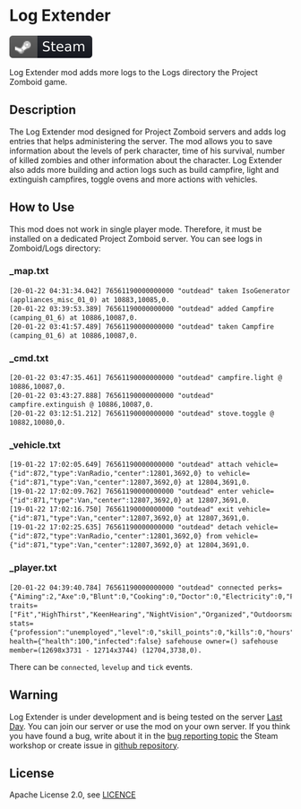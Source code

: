 # Log Extender
[![Steam Workshop](assets/steam.svg)](https://steamcommunity.com/sharedfiles/filedetails/?id=1844524972)

Log Extender mod adds more logs to the Logs directory the Project Zomboid game.  

## Description
The Log Extender mod designed for Project Zomboid servers and adds log entries that helps administering the server. The mod allows you to save information about the levels of perk character, time of his survival, number of killed zombies and other information about the character. Log Extender also adds more building and action logs such as build campfire, light and extinguish campfires, toggle ovens and more actions with vehicles.

## How to Use
This mod does not work in single player mode. Therefore, it must be installed on a dedicated Project Zomboid server. You can see logs in Zomboid/Logs directory:

### _map.txt
```text
[20-01-22 04:31:34.042] 76561190000000000 "outdead" taken IsoGenerator (appliances_misc_01_0) at 10883,10085,0.
[20-01-22 03:39:53.389] 76561190000000000 "outdead" added Campfire (camping_01_6) at 10886,10087,0.
[20-01-22 03:41:57.489] 76561190000000000 "outdead" taken Campfire (camping_01_6) at 10886,10087,0.
```

### _cmd.txt
```text
[20-01-22 03:47:35.461] 76561190000000000 "outdead" campfire.light @ 10886,10087,0.
[20-01-22 03:43:27.888] 76561190000000000 "outdead" campfire.extinguish @ 10886,10087,0.
[20-01-22 03:12:51.212] 76561190000000000 "outdead" stove.toggle @ 10882,10080,0.
```

### _vehicle.txt
```text
[19-01-22 17:02:05.649] 76561190000000000 "outdead" attach vehicle={"id":872,"type":VanRadio,"center":12801,3692,0} to vehicle={"id":871,"type":Van,"center":12807,3692,0} at 12804,3691,0.
[19-01-22 17:02:09.762] 76561190000000000 "outdead" enter vehicle={"id":871,"type":Van,"center":12807,3692,0} at 12807,3691,0.
[19-01-22 17:02:16.750] 76561190000000000 "outdead" exit vehicle={"id":871,"type":Van,"center":12807,3692,0} at 12807,3691,0.
[19-01-22 17:02:25.635] 76561190000000000 "outdead" detach vehicle={"id":872,"type":VanRadio,"center":12801,3692,0} from vehicle={"id":871,"type":Van,"center":12807,3692,0} at 12804,3691,0.
```

### _player.txt
```text
[20-01-22 04:39:40.784] 76561190000000000 "outdead" connected perks={"Aiming":2,"Axe":0,"Blunt":0,"Cooking":0,"Doctor":0,"Electricity":0,"Farming":0,"Fishing":0,"Fitness":8,"Lightfoot":0,"LongBlade":0,"Maintenance":0,"Mechanics":10,"MetalWelding":0,"Nimble":0,"PlantScavenging":0,"Reloading":0,"SmallBlade":0,"SmallBlunt":0,"Sneak":0,"Spear":0,"Sprinting":0,"Strength":9,"Tailoring":0,"Trapping":0,"Woodwork":0} traits=["Fit","HighThirst","KeenHearing","NightVision","Organized","Outdoorsman","SlowHealer","SlowReader","Smoker","Strong","Unlucky"] stats={"profession":"unemployed","level":0,"skill_points":0,"kills":0,"hours":89.04932174393616} health={"health":100,"infected":false} safehouse owner=() safehouse member=(12698x3731 - 12714x3744) (12704,3738,0).
```
There can be `connected`, `levelup` and `tick` events.

## Warning
Log Extender is under development and is being tested on the server [Last Day](https://last-day.wargm.ru). You can join our server or use the mod on your own server.
If you think you have found a bug, write about it in the [bug reporting topic](https://steamcommunity.com/workshop/filedetails/discussion/1844524972/1638668751263547005/)
the Steam workshop or create issue in [github repository](https://github.com/openzomboid/log-extender).

## License
Apache License 2.0, see [LICENCE](LICENSE)

